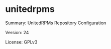 #           unitedrpms
 
Summary:        UnitedRPMs Repository Configuration
 
Version:        24
 
License:        GPLv3
 
